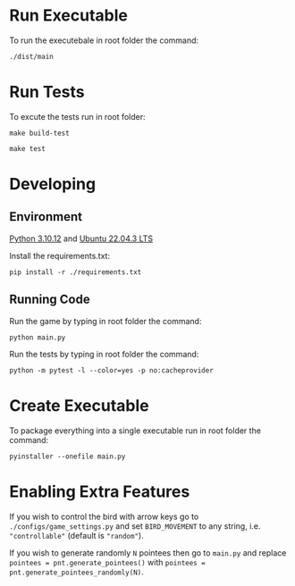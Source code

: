 # Run Executable
To run the executebale in root folder the command: 

`./dist/main`

# Run Tests
To excute the tests run in root folder:

`make build-test`

`make test`

# Developing

## Environment

[Python 3.10.12](https://www.python.org/downloads/) and [Ubuntu 22.04.3 LTS](https://releases.ubuntu.com/)

Install the requirements.txt:

`pip install -r ./requirements.txt`

## Running Code

Run the game by typing in root folder the command:

`python main.py`

Run the tests by typing in root folder the command:

`python -m pytest -l --color=yes -p no:cacheprovider`

# Create Executable
To package everything into a single executable run in root folder the command:

`pyinstaller --onefile main.py`

# Enabling Extra Features
If you wish to control the bird with arrow keys go to `./configs/game_settings.py` and set `BIRD_MOVEMENT` to any string, i.e. `"controllable"` (default is `"random"`).

If you wish to generate randomly `N` pointees then go to `main.py` and replace `pointees = pnt.generate_pointees()` with `pointees = pnt.generate_pointees_randomly(N)`.